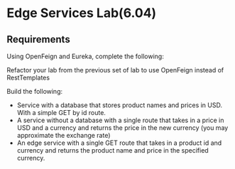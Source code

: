 # Edge Services Lab(6.04)

## Requirements

Using OpenFeign and Eureka, complete the following:

Refactor your lab from the previous set of lab to use OpenFeign instead of RestTemplates

Build the following:

- Service with a database that stores product names and prices in USD. With a simple GET by id route.
- A service without a database with a single route that takes in a price in USD and a currency and returns the price in the new currency (you may approximate the exchange rate)
- An edge service with a single GET route that takes in a product id and currency and returns the product name and price in the specified currency.
